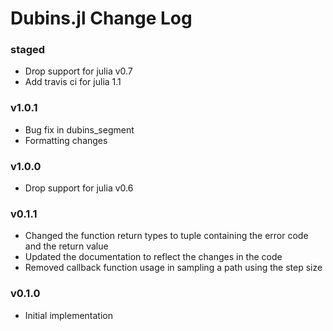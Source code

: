 Dubins.jl Change Log
===================

### staged  
- Drop support for julia v0.7 
- Add travis ci for julia 1.1

### v1.0.1
- Bug fix in dubins_segment 
- Formatting changes

### v1.0.0
- Drop support for julia v0.6 

### v0.1.1
- Changed the function return types to tuple containing the error code and the return value
- Updated the documentation to reflect the changes in the code
- Removed callback function usage in sampling a path using the step size

### v0.1.0
- Initial implementation
